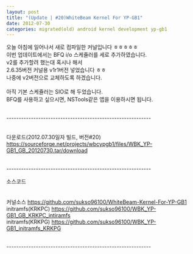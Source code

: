 ```yaml
---
layout: post
title: "(Update | #20)WhiteBeam Kernel For YP-GB1"
date: 2012-07-30
categories: migrated(old) android kernel development yp-gb1
---
```


오늘 아침에 일어나서 새로 컴파일한 커널입니다 ㅎㅎㅎㅎㅎ<br>
이번 업데이트에서는 BFQ i/o 스케쥴러를 세로 추가하였습니다.<br>
v2를 추가할려 했는대 혹시나 해서 <br>
2.6.35버전 커널용 v1r1버전 넣었습니다 ㅎㅎ<br>
나중에 v2버전으로 교체하도록 하겠습니다.<br>
<br>
아직 기본 스케쥴러는 SIO로 해 두었습니다.<br>
BFQ를 사용하고 싶으시면, NSTools같은 앱을 이용하시면 됩니다.<br><br>


-----------------------------------------------------------<br><br>

다운로드(2012.07.30일자 빌드, 버전#20)<br>
https://sourceforge.net/projects/wbcypgb1/files/WBK_YP-GB1_GB_20120730.tar/download<br><br>

-----------------------------------------------------------<br>

소스코드<br><br>
 <br>
커널소스 https://github.com/sukso96100/WhiteBeam-Kernel-For-YP-GB1<br>
initramfs(KRKPC) https://github.com/sukso96100/WBK_YP-GB1_GB_KRKPC_intiramfs<br>
initramfs(KRKPG) https://github.com/sukso96100/WBK_YP-GB1_initramfs_KRKPG<br>
<br>

-----------------------------------------------------------<br>